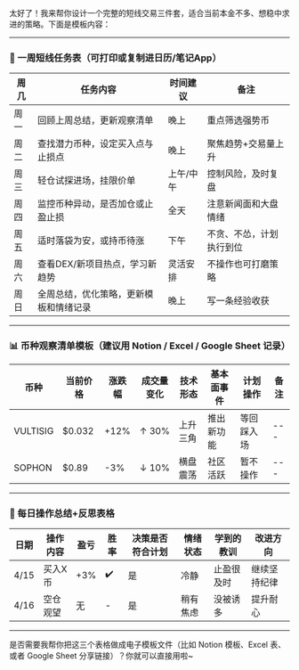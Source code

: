 太好了！我来帮你设计一个完整的短线交易三件套，适合当前本金不多、想稳中求进的策略。下面是模板内容：

---

### 📅 一周短线任务表（可打印或复制进日历/笔记App）

|周几|任务内容|时间建议|备注|
|---|---|---|---|
|周一|回顾上周总结，更新观察清单|晚上|重点筛选强势币|
|周二|查找潜力币种，设定买入点与止损点|晚上|聚焦趋势+交易量上升|
|周三|轻仓试探进场，挂限价单|上午/中午|控制风险，及时复盘|
|周四|监控币种异动，是否加仓或止盈止损|全天|注意新闻面和大盘情绪|
|周五|适时落袋为安，或持币待涨|下午|不贪、不怂，计划执行到位|
|周六|查看DEX/新项目热点，学习新趋势|灵活安排|不操作也可打磨策略|
|周日|全周总结，优化策略，更新模板和情绪记录|晚上|写一条经验收获|

---

### 📊 币种观察清单模板（建议用 Notion / Excel / Google Sheet 记录）

|币种|当前价格|涨跌幅|成交量变化|技术形态|基本面事件|计划操作|备注|
|---|---|---|---|---|---|---|---|
|VULTISIG|$0.032|+12%|↑ 30%|上升三角|推出新功能|等回踩入场|---|
|SOPHON|$0.89|-3%|↓ 10%|横盘震荡|社区活跃|暂不操作|---|

---

### 🔄 每日操作总结+反思表格

|日期|操作内容|盈亏|胜率|决策是否符合计划|情绪状态|学到的教训|改进方向|
|---|---|---|---|---|---|---|---|
|4/15|买入X币|+3%|✔️|是|冷静|止盈很及时|继续坚持纪律|
|4/16|空仓观望|无|-|是|稍有焦虑|没被诱多|提升耐心|

---

是否需要我帮你把这三个表格做成电子模板文件（比如 Notion 模板、Excel 表、或者 Google Sheet 分享链接）？你就可以直接用啦~